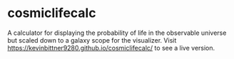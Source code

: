 # cosmiclifecalc
 A calculator for displaying the probability of life in the observable universe but scaled down to a galaxy scope for the visualizer.
 Visit https://kevinbittner9280.github.io/cosmiclifecalc/ to see a live version.

